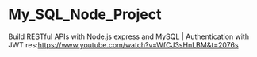 # My_SQL_Node_Project
Build RESTful APIs with Node.js express and MySQL | Authentication with JWT 
res:https://www.youtube.com/watch?v=WfCJ3sHnLBM&t=2076s
